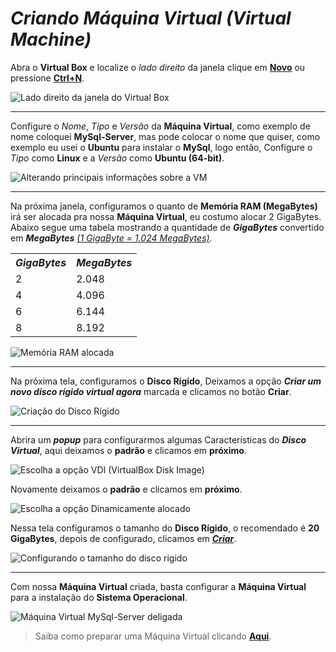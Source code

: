 # <strong><i>Criando Máquina Virtual (Virtual Machine)</i></strong>

<div id="criandoVM"/>

Abra o <strong>Virtual Box</strong> e localize o <i>lado direito</i> da janela clique em <ins><strong>Novo</strong></ins> ou pressione <ins><strong>Ctrl+N</strong></ins>.

![Lado direito da janela do Virtual Box](https://user-images.githubusercontent.com/82785675/162192104-afd79248-5c8f-4d7b-b075-cd7e8904b43d.PNG)

<hr>

Configure o <i>Nome</i>, <i>Tipo</i> e <i>Versão</i> da <strong>Máquina Virtual</strong>, como exemplo de nome coloquei <strong>MySql-Server</strong>, mas pode colocar o nome que quiser, como exemplo eu usei o <strong>Ubuntu</strong> para instalar o <strong>MySql</strong>, logo então, Configure o <i>Tipo</i> como <strong>Linux</strong> e a <i>Versão</i> como <strong>Ubuntu (64-bit)</strong>.

![Alterando principais informações sobre a VM](https://user-images.githubusercontent.com/82785675/162192126-31d24b1e-a575-40b6-870f-08e0376612c4.png)

<hr>

Na próxima janela, configuramos o quanto de <strong>Memória RAM (MegaBytes)</strong> irá ser alocada pra nossa <strong>Máquina Virtual</strong>, eu costumo alocar 2 GigaBytes. Abaixo segue uma tabela mostrando a quantidade de <strong><i>GigaBytes</i></strong> convertido em <strong><i>MegaBytes</i></strong> <i><ins>(1 GigaByte = 1.024 MegaBytes)</ins>.</i>

<table>

<tr>
    <th><i>GigaBytes</i></th>
    <th><i>MegaBytes</i></th>
</tr>
<tr>
    <td>2</td>
    <td>2.048</td>
</tr>
<tr>
    <td>4</td>
    <td>4.096</td>
</tr>
<tr>
    <td>6</td>
    <td>6.144</td>
</tr>
<tr>
    <td>8</td>
    <td>8.192</td>
</tr>
</table>

<img src="https://user-images.githubusercontent.com/82785675/162193158-2d16e057-6265-4b05-b448-2083ae69223e.PNG" alt="Memória RAM alocada">

<hr>

Na próxima tela, configuramos o <strong>Disco Rígido</strong>, Deixamos a opção <strong><i>Criar um novo disco rígido virtual agora</i></strong> marcada e clicamos no botão <strong>Criar</strong>.

<img src="https://user-images.githubusercontent.com/82785675/162193162-cc74055e-543a-4641-86de-eb1c5efd62c9.PNG" alt="Criação do Disco Rígido">

<hr>

Abrira um <i><strong>popup</strong></i> para configurarmos algumas Características do <strong><i>Disco Virtual</i></strong>, aqui deixamos o <strong>padrão</strong> e clicamos em <strong>próximo</strong>.

<img src="https://user-images.githubusercontent.com/82785675/162193164-1a87b417-0553-4f60-89c9-e35e236d6e71.PNG" alt="Escolha a opção VDI (VirtualBox Disk Image)">

Novamente deixamos o <strong>padrão</strong> e clicamos em <strong>próximo</strong>.

<img src="https://user-images.githubusercontent.com/82785675/162193167-f862213b-0e5e-45e9-8d12-905208f8f221.PNG" alt="Escolha a opção Dinamicamente alocado">

Nessa tela configuramos o tamanho do <strong>Disco Rígido</strong>, o recomendado é <strong>20 GigaBytes</strong>, depois de configurado, clicamos em <strong><i><ins>Criar</ins></i></strong>.

<img src="https://user-images.githubusercontent.com/82785675/162193169-ddf6a055-7b30-4278-99ff-e2e0f7d580fe.PNG" alt="Configurando o tamanho do disco rigido">

<hr>

Com nossa <strong>Máquina Virtual</strong> criada, basta configurar a <strong>Máquina Virtual</strong> para a instalação do <strong>Sistema Operacional</strong>.

<img src="https://user-images.githubusercontent.com/82785675/162193171-4b31fa95-1602-42d9-8990-3c9c273206f0.PNG" alt="Máquina Virtual MySql-Server deligada">

<br>

> Saiba como preparar uma Máquina Virtual clicando <a href="https://github.com/kfellipe/POPs/tree/master/Preparando-VM/README.md"><strong><ins>Aqui</ins></strong></a>.